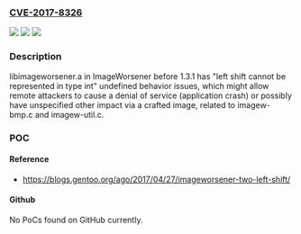 ### [CVE-2017-8326](https://cve.mitre.org/cgi-bin/cvename.cgi?name=CVE-2017-8326)
![](https://img.shields.io/static/v1?label=Product&message=n%2Fa&color=blue)
![](https://img.shields.io/static/v1?label=Version&message=n%2Fa&color=blue)
![](https://img.shields.io/static/v1?label=Vulnerability&message=n%2Fa&color=brighgreen)

### Description

libimageworsener.a in ImageWorsener before 1.3.1 has "left shift cannot be represented in type int" undefined behavior issues, which might allow remote attackers to cause a denial of service (application crash) or possibly have unspecified other impact via a crafted image, related to imagew-bmp.c and imagew-util.c.

### POC

#### Reference
- https://blogs.gentoo.org/ago/2017/04/27/imageworsener-two-left-shift/

#### Github
No PoCs found on GitHub currently.

